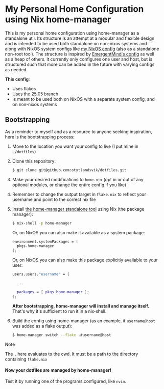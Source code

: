 # My Personal Home Configuration using Nix home-manager

This is my personal home configuration using home-manager as a standalone util. Its structure is an attempt at a modular and flexible design and is intended to be used both standalone on non-nixos systems and along with NixOS system configs like [my NixOS config](https://github.com/otytlandsvik/nixos-config) (also as a standalone non-root tool).
The structure is inspired by [EmergentMind's config](https://github.com/EmergentMind/nix-config) as well as a heap of others. It currently only configures one user and host, but is structured such that more can be added in the future with varying configs as needed.

**This config**:

- Uses flakes
- Uses the 25.05 branch
- Is meant to be used both on NixOS with a separate system config, and on non-nixos systems

## Bootstrapping

As a reminder to myself and as a resource to anyone seeking inspiration, here is the bootstrapping process:

1. Move to the location you want your config to live (I put mine in `~/dotfiles`)
2. Clone this repository:
   ```sh
   $ git clone git@github.com:otytlandsvik/dotfiles.git
   ```
3. Make your desired modifications to `home.nix` (opt in or out of any optional modules, or change the entire config if you like)
4. Remember to change the output target in `flake.nix` to reflect your username and point to the correct nix file
5. Install [the home-manager standalone tool](https://nix-community.github.io/home-manager/) using Nix (the package manager):

   ```sh
   $ nix-shell -p home-manager
   ```

   Or, on NixOS you can also make it available as a system package:

   ```nix
   environment.systemPackages = [
     pkgs.home-manager
   ];
   ```

   Or, on NixOS you can also make this package explicitly available to your user:

   ```nix
   users.users."username" = {

     ...

     packages = [ pkgs.home-manager ];
   };
   ```

   **After bootstrapping, home-manager will install and manage itself.** That's why it's sufficient to run it in a nix-shell.

6. Build the config using home-manager (as an example, if `username@host` was added as a flake output):
   ```sh
   $ home-manager switch --flake .#username@host
   ```

> [!NOTE]
> The `.` here evaluates to the cwd. It must be a path to the directory containing `flake.nix`

#### Now your dotfiles are managed by home-manager!

Test it by running one of the programs configured, like `nvim`.
